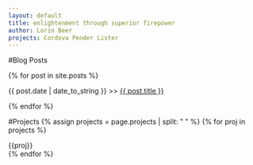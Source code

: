 ```yaml
---
layout: default
title: enlightenment through superior firepower
author: Lorin Beer
projects: Cordova Pender Lister
---
```


#Blog Posts

{% for post in site.posts %}
  <p>
    <span class="date"> {{ post.date | date_to_string }} >> </span>
    <span><a href="{{ post.url }}">{{ post.title }}</a></span>
  </p>
{% endfor %}

#Projects
{% assign projects = page.projects | split: " " %}
{% for proj in projects %}
   <div class="project_heading"> {{proj}} </div> 
{% endfor %}

